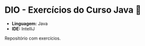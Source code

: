 # DIO - Exercícios do Curso Java 📝

- **Linguagem:** Java
- **IDE:** IntelliJ

Repositório com exercícios.
